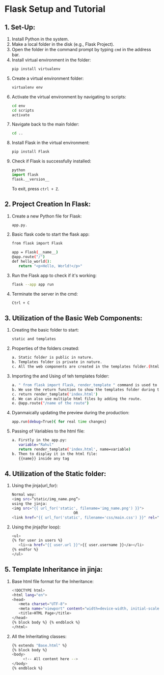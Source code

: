 # Flask Setup and Tutorial

## 1. Set-Up:

1. Install Python in the system.
2. Make a local folder in the disk (e.g., Flask Project).
3. Open the folder in the command prompt by typing `cmd` in the address bar.
4. Install virtual environment in the folder:
    ```sh
    pip install virtualenv
    ```
5. Create a virtual environment folder:
    ```sh
    virtualenv env
    ```
6. Activate the virtual environment by navigating to scripts:
    ```sh
    cd env
    cd scripts
    activate
    ```
7. Navigate back to the main folder:
    ```sh
    cd ..
    ```
8. Install Flask in the virtual environment:
    ```sh
    pip install Flask
    ```
9. Check if Flask is successfully installed:
    ```py
    python
    import flask
    flask.__version__
    ```
    To exit, press `ctrl + Z`.

## 2. Project Creation In Flask:

1. Create a new Python file for Flask:
    ```sh
    app.py.
    ```
2. Basic flask code to start the flask app:
    ```sh
    from flask import Flask
    
    app = Flask(__name__)
    @app.route("/")
    def hello_world():
       return "<p>Hello, World!</p>"
    ```
3. Run the Flask app to check if it's working:
    ```sh
    flask --app app run
    ```
4. Terminate the server in the cmd:
    ```sh
    Ctrl + C
    ```
## 3. Utilization of the Basic Web Components:

1. Creating the basic folder to start:
    ```sh
    static and templates
    ```
2. Properties of the folders created:
    ```sh
    a. Static folder is public in nature.
    b. Templates folder is private in nature.
    c. All the web components are created in the templates folder.(html, css, js)
    ```
3. Importing the and Using of teh templates folder:
    ```sh
    a. " from flask import Flask, render_template " command is used to import the templates.
    b. We use the return function to show the templates folder during the app run.
    c. return render_template('index.html')
    d. We can also use multiple html files by adding the route.
    e. @app.route("/name of the route")
    ```
4. Dyanmaically updating the preview during the production:
    ```sh
    app.run(debug=True){ for real time changes}
    ```
5. Passing of Variables to the html file:
    ```sh
    a. Firstly in the app.py:
       variable="Rahul"
       return render_template('index.html', name=variable)
    b. Then to display it in the html file:
       {{name}} inside any tag
    ```
## 4. Utilization of the Static folder:

1. Using the jinja(url_for):
    ```sh
    Normal way:
    <img src=”static/img_name.png”>
    using the jinja:
    <img src="{{ url_for('static', filename='img_name.png') }}">
                                OR
    <link href="{{ url_for('static', filename='css/main.css') }}" rel="stylesheet">
    ```
2. Using the jinja(for loop):
    ```sh
    <ul>
    {% for user in users %}
       <li><a href="{{ user.url }}">{{ user.username }}</a></li>
    {% endfor %}
    </ul>
    ```
## 5. Template Inheritance in jinja:

1. Base html file format for the Inheritance:
    ```sh
    <!DOCTYPE html>
    <html lang="en">
    <head>
       <meta charset="UTF-8">
       <meta name="viewport" content="width=device-width, initial-scale=1.0">
       <title>HTML Page</title>
    </head>
   {% block body %} {% endblock %}
   </html>
    ```
2. All the Inheritating classes:
    ```sh
    {% extends "Base.html" %}
    {% block body %}
    <body>
         <!-- All content here -->
    </body>
    {% endblock %}
    ```   
